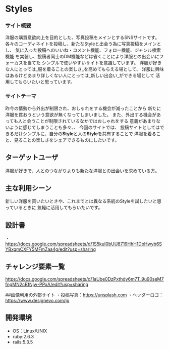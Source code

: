 # Styles

### サイト概要
洋服の購買意欲向上を目的とした、写真投稿をメインとするSNSサイトです。
各々のコーディネイトを投稿し、新たなStyleと出会う為に写真投稿をメインとし、
気に入った投稿へのいいね・コメント機能、フォロー機能、ジャンル検索機能
を実装し、投稿者同士のDM機能などは省くことにより洋服との出会いにフォーカスを当てた
シンプルで使いやすいサイトを意識しています。
洋服が好きな人にとっては_服を着ることの楽しさ_を高めてもらえる場として、
洋服に興味はあるけどあまり詳しくない人にとっては_新しい出会い_ができる場として
活用してもらいたいと思っています。

### サイトテーマ
昨今の情勢から外出が制限され、おしゃれをする機会が減ったことから
新たに洋服を買おうという意欲が無くなってしまいました。
また、外出する機会があっても人と会うことが制限されているなかではおしゃれをする
意義があまりないように感じてしまうことも多々、、
今回のサイトでは、
投稿サイトとしてはできるだけシンプルに、自分の**Style**と人の**Style**を共有することで
洋服を着ること、見ることの楽しさをシェアできるものにしたいです。

## ターゲットユーザ
洋服が好きで、人とのつながりよりも新たな洋服との出会いを求めている方。

## 主な利用シーン
新しい洋服を買いたいときや、これまでとは異なる系統のStyleを試したいと思っているときに
気軽に活用してもらいたいです。

## 設計書
・https://docs.google.com/spreadsheets/d/1S5kuI0bUU8719HhH1DoHwyb6SYBxgmCXFY5MFmZaa4g/edit?usp=sharing


## チャレンジ要素一覧
https://docs.google.com/spreadsheets/d/1aUbe0DzPxthdy6m7T_9u90seM7fngMN2cBfNjw-PPxA/edit?usp=sharing

##画像利用の外部サイト
・投稿写真：https://unsplash.com
・ヘッダーロゴ：https://www.designevo.com/jp


## 開発環境
- OS：Linux/UNIX
- ruby:2.6.3
- rails:5.3.5